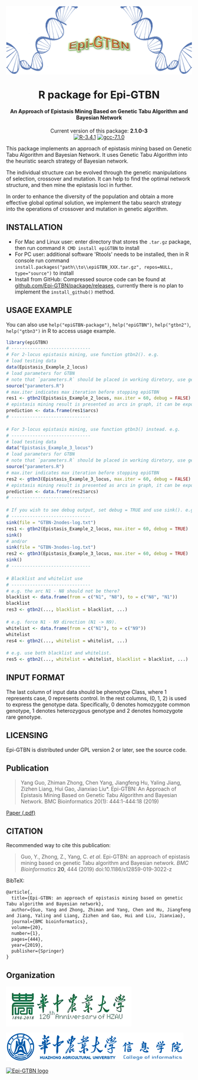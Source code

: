 <!-- <img align="center" src='./HZAU-120th-slogan.jpg'/> -->
<img align="center" src='./Epi-GTBN_banner.png'/>

<h1 align="center">
  R package for Epi-GTBN
</h1>

<h4 align="center">An Approach of Epistasis Mining Based on Genetic Tabu Algorithm and Bayesian Network</h4>

<p align="center">
  Current version of this package: <strong>2.1.0-3</strong><br/>
  <a href="https://cran.r-project.org"><img src="https://img.shields.io/badge/R-3.4.1-green.svg" alt="R-3.4.1"/></a>
  <a href="http://gcc.gnu.org"><img src="https://img.shields.io/badge/gcc-7.1.0-green.svg" alt="gcc-7.1.0"/></a>
</p>

This package implements an approach of epistasis mining based on Genetic Tabu Algorithm and Bayesian Network.
It uses Genetic Tabu Algorithm into the heuristic search strategy of Bayesian network.

The individual structure can be evolved through the genetic manipulations of selection, crossover and mutation. It can help to find the optimal network structure, and then mine the epistasis loci in further.

In order to enhance the diversity of the population and obtain a more effective global optimal solution, we implement the tabu search strategy into the operations of crossover and mutation in genetic algorithm.                    

## INSTALLATION
                    
- For Mac and Linux user: enter directory that stores the `.tar.gz` package, then run command `R CMD install epiGTBN` to install
- For PC user: additional software 'Rtools' needs to be installed, then in R console run command `install.packages("path\\to\\epiGTBN_XXX.tar.gz", repos=NULL, type="source")` to install
- Install from GitHub: Compressed source code can be found at [github.com/Epi-GTBN/package/releases](https://github.com/Epi-GTBN/package/releases), currently there is no plan to implement the `install_github()` method.

## USAGE EXAMPLE

You can also use `help("epiGTBN-package")`, `help("epiGTBN")`, `help("gtbn2")`, `help("gtbn3")` in R to access usage example.

```R
library(epiGTBN)
# ------------------------------
# For 2-locus epistasis mining, use function gtbn2(). e.g.
# load testing data
data(Epistasis_Example_2_locus)
# load parameters for GTBN
# note that `parameters.R` should be placed in working diretory, use getwd() or setwd() to get or set your working diretory
source("parameters.R")
# max.iter indicates max iteration before stopping epiGTBN
res1 <- gtbn2(Epistasis_Example_2_locus, max.iter = 60, debug = FALSE)
# epistasis mining result is presented as arcs in graph, it can be export to data frame using code below
prediction <- data.frame(res1$arcs)
# ------------------------------

# For 3-locus epistasis mining, use function gtbn3() instead. e.g.
# ------------------------------
# load testing data
data("Epistasis_Example_3_locus")
# load parameters for GTBN
# note that `parameters.R` should be placed in working diretory, use getwd() or setwd() to get or set your working diretory
source("parameters.R")
# max.iter indicates max iteration before stopping epiGTBN
res2 <- gtbn3(Epistasis_Example_3_locus, max.iter = 60, debug = FALSE)
# epistasis mining result is presented as arcs in graph, it can be export to data frame using code below
prediction <- data.frame(res2$arcs)
# ------------------------------

# If you wish to see debug output, set debug = TRUE and use sink(). e.g. 
# ------------------------------
sink(file = "GTBN-2nodes-log.txt")
res1 <- gtbn2(Epistasis_Example_2_locus, max.iter = 60, debug = TRUE)
sink()
# and/or
sink(file = "GTBN-3nodes-log.txt")
res2 <- gtbn3(Epistasis_Example_3_locus, max.iter = 60, debug = TRUE)
sink()
# ------------------------------

# Blacklist and whitelist use
# ------------------------------
# e.g. the arc N1 - N8 should not be there?
blacklist <- data.frame(from = c("N1", "N8"), to = c("N8", "N1"))
blacklist
res3 <- gtbn2(..., blacklist = blacklist, ...)

# e.g. force N1 - N9 direction (N1 -> N9).
whitelist <- data.frame(from = c("N1"), to = c("N9"))
whitelist
res4 <- gtbn2(..., whitelist = whitelist, ...)

# e.g. use both blacklist and whitelist.
res5 <- gtbn2(..., whitelist = whitelist, blacklist = blacklist, ...)
```

## INPUT FORMAT                    

The last column of input data should be phenotype Class, where 1 represents case, 0 represents control. 
In the rest columns, (0, 1, 2) is used to express the genotype data. Specifically, 0 denotes homozygote common genotype, 1 denotes heterozygous genotype and 2 denotes homozygote rare genotype.

## LICENSING

Epi-GTBN is distributed under GPL version 2 or later, see the source code.    

## Publication

> Yang Guo, Zhiman Zhong, Chen Yang, Jiangfeng Hu, Yaling Jiang, Zizhen Liang, Hui Gao, Jianxiao Liu*. Epi-GTBN: An Approach of Epistasis Mining Based on Genetic Tabu Algorithm and Bayesian Network. BMC Bioinformatics 20(1): 444:1-444:18 (2019)

[Paper (.pdf)](https://bmcbioinformatics.biomedcentral.com/articles/10.1186/s12859-019-3022-z)

## CITATION

Recommended way to cite this publication:

> Guo, Y., Zhong, Z., Yang, C. *et al*. Epi-GTBN: an approach of epistasis mining based on genetic Tabu algorithm and Bayesian network. *BMC Bioinformatics* **20**, 444 (2019) doi:10.1186/s12859-019-3022-z

BibTeX:

```
@article{,
  title={Epi-GTBN: an approach of epistasis mining based on genetic Tabu algorithm and Bayesian network},
  author={Guo, Yang and Zhong, Zhiman and Yang, Chen and Hu, Jiangfeng and Jiang, Yaling and Liang, Zizhen and Gao, Hui and Liu, Jianxiao},
  journal={BMC bioinformatics},
  volume={20},
  number={1},
  pages={444},
  year={2019},
  publisher={Springer}
}
```

## Organization

<img src="./HZAU-120th.png" alt="HZAU-120th" width = 340px/><br/>

<img src="./COI.png" alt="College of Infomatics, HZAU" />

<a href="https://github.com/Epi-GTBN"><img src="https://sgyzetrov.github.io/images/epiGTBN-horizontal.png" alt="Epi-GTBN logo" title="An Approach of Epistasis Mining Based on Genetic Tabu Algorithm and Bayesian Network" height = 100px/></a>

